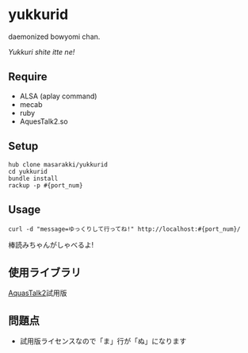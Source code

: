 # yukkurid

daemonized bowyomi chan.

*Yukkuri shite itte ne!*

## Require
- ALSA (aplay command)
- mecab
- ruby
- AquesTalk2.so

## Setup

    hub clone masarakki/yukkurid
    cd yukkurid
    bundle install
    rackup -p #{port_num}


## Usage

    curl -d "message=ゆっくりして行ってね!" http://localhost:#{port_num}/

棒読みちゃんがしゃべるよ!

## 使用ライブラリ
[AquasTalk2](http://www.a-quest.com/index.html)試用版

## 問題点
- 試用版ライセンスなので「ま」行が「ぬ」になります
